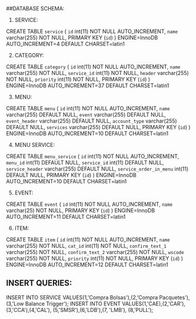 
##DATABASE SCHEMA:

1. SERVICE:

CREATE TABLE `service` (
  `id` int(11) NOT NULL AUTO_INCREMENT,
  `name` varchar(255) NOT NULL,
  PRIMARY KEY (`id`)
) ENGINE=InnoDB AUTO_INCREMENT=4 DEFAULT CHARSET=latin1

2. CATEGORY:

CREATE TABLE `category` (
  `id` int(11) NOT NULL AUTO_INCREMENT,
  `name` varchar(255) NOT NULL,
  `service_id` int(11) NOT NULL,
  `header` varchar(255) NOT NULL,
  `priority` int(11) NOT NULL,
  PRIMARY KEY (`id`)
) ENGINE=InnoDB AUTO_INCREMENT=37 DEFAULT CHARSET=latin1 

3. MENU:

CREATE TABLE `menu` (
  `id` int(11) NOT NULL AUTO_INCREMENT,
  `name` varchar(255) DEFAULT NULL,
  `event` varchar(255) DEFAULT NULL,
  `event_header` varchar(255) DEFAULT NULL,
  `account_type` varchar(255) DEFAULT NULL,
  `services` varchar(255) DEFAULT NULL,
  PRIMARY KEY (`id`)
) ENGINE=InnoDB AUTO_INCREMENT=10 DEFAULT CHARSET=latin1

4. MENU SERVICE:

CREATE TABLE `menu_service` (
  `id` int(11) NOT NULL AUTO_INCREMENT,
  `menu_id` int(11) DEFAULT NULL,
  `service_id` int(11) DEFAULT NULL,
  `service_header` varchar(255) DEFAULT NULL,
  `service_order_in_menu` int(11) DEFAULT NULL,
  PRIMARY KEY (`id`)
) ENGINE=InnoDB AUTO_INCREMENT=10 DEFAULT CHARSET=latin1

5. EVENT:

CREATE TABLE `event` (
  `id` int(11) NOT NULL AUTO_INCREMENT,
  `name` varchar(25) NOT NULL,
  PRIMARY KEY (`id`)
) ENGINE=InnoDB AUTO_INCREMENT=11 DEFAULT CHARSET=latin1 

6. ITEM:

CREATE TABLE `item` (
  `id` int(11) NOT NULL AUTO_INCREMENT,
  `name` varchar(255) NOT NULL,
  `cat_id` int(11) NOT NULL,
  `confirm_text_1` varchar(255) NOT NULL,
  `confirm_text_2` varchar(255) NOT NULL,
  `wscode` varchar(255) NOT NULL,
  `priority` int(11) NOT NULL,
  PRIMARY KEY (`id`)
) ENGINE=InnoDB AUTO_INCREMENT=12 DEFAULT CHARSET=latin1 

## INSERT QUERIES:

INSERT INTO SERVICE VALUES(1,'Compra Bolsas'),(2,'Compra Pacquetes'),(3,'Low Balance Trigger');
INSERT INTO EVENT VALUES(1,'CAE),(2,'CAR'),(3,'CCA'),(4,'CAL'), (5,'SMSR'),(6,'LDB'),(7, 'LMB'), (8,'PULL');
